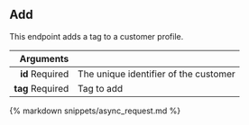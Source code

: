 ## Add

This endpoint adds a tag to a customer profile.

| Arguments |      |
| ---------: | :--- |
| **id** <span>Required</span> | The unique identifier of the customer |
| **tag** <span>Required</span> | Tag to add |

{% markdown snippets/async_request.md %}